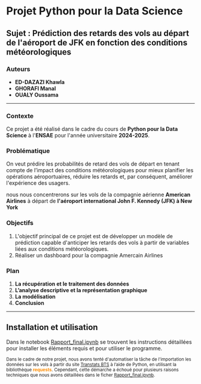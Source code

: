 # Projet Python pour la Data Science

## Sujet : Prédiction des retards des vols au départ de l'aéroport de JFK en fonction des conditions météorologiques

### Auteurs
- **ED-DAZAZI Khawla**
- **GHORAFI Manal**
- **OUALY Oussama**

---

### Contexte
Ce projet a été réalisé dans le cadre du cours de **Python pour la Data Science** à l'**ENSAE** pour l'année universitaire **2024-2025**.

### Problématique
On veut prédire les probabilités de retard des vols de départ en tenant compte de l’impact des conditions météorologiques pour mieux planifier les opérations aéroportuaires, réduire les retards et, par conséquent, améliorer l'expérience des usagers.

nous nous concentrerons sur les vols de la compagnie aérienne **American Airlines** à départ de **l'aéroport international John F. Kennedy (JFK) à New York**

### Objectifs
1. L'objectif principal de ce projet est de développer un modèle de prédiction capable d'anticiper les retards des vols à partir de variables liées aux conditions météorologiques.  
2. Réaliser un dashboard pour la compagnie Amercain Airlines 


### Plan
1.  **La récupération et le traitement des données**
2.  **L’analyse descriptive et la représentation graphique**
3.  **La modélisation**
4. **Conclusion**


---

## Installation et utilisation

Dans le notebook [Rapport_final.ipynb](Rapport_final.ipynb) se trouvent les instructions détaillées pour installer les éléments requis et pour utiliser le programme.

<small>Dans le cadre de notre projet, nous avons tenté d'automatiser la tâche de l'importation les données sur les vols à partir du site [Transtats BTS](https://www.transtats.bts.gov/ONTIME/Departures.aspx) à l’aide de Python, en utilisant la bibliothèque <span style="color:darkorange;">**requests**</span>. Cependant, cette démarche a échoué pour plusieurs raisons techniques que nous avons détaillées dans le ficher [Rapport_final.ipynb](Rapport_final.ipynb).



